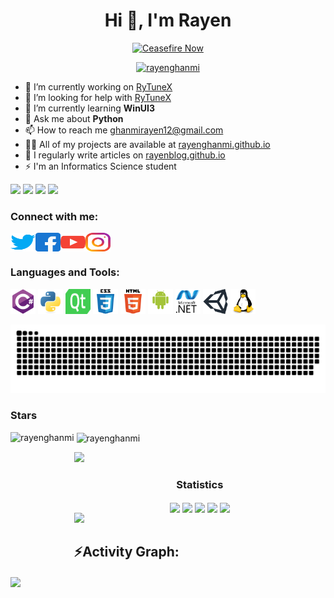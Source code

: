 <h1 align="center">Hi 👋, I'm Rayen</h1>

<p align="center">
  <a href="https://techforpalestine.org/learn-more">
    <img src="https://raw.githubusercontent.com/Safouene1/support-palestine-banner/master/StandWithPalestine.svg" alt="Ceasefire Now">
  </a>
</p>

<p align="center"> <a href="https://github.com/ryo-ma/github-profile-trophy"><img src="https://github-profile-trophy.vercel.app/?username=rayenghanmi&theme=tokyonight" alt="rayenghanmi" /></a> </p>

- 🔭 I’m currently working on [RyTuneX](https://rayenghanmi.github.io/rytunex)
- 🤝 I’m looking for help with [RyTuneX](https://github.com/rayenghanmi/rytunex)
- 🌱 I’m currently learning **WinUI3**
- 💬 Ask me about **Python**
- 📫 How to reach me [ghanmirayen12@gmail.com](mailto:ghanmirayen12@gmail.com)
- 👨‍💻 All of my projects are available at [rayenghanmi.github.io](https://rayenghanmi.github.io)
- 📝 I regularly write articles on [rayenblog.github.io](https://rayenblog.github.io)
- ⚡ I'm an Informatics Science student

<div> <a href="https://twitter.com/rayen_ghanmi_23" target="_blank"><img src="https://img.shields.io/badge/Twitter-1DA1F2?style=for-the-badge&logo=twitter&logoColor=white" target="_blank"></a>
<a href="https://github.com/rayenghanmi" target="_blank"><img src="https://img.shields.io/badge/GitHub-100000?style=for-the-badge&logo=github&logoColor=white" target="_blank"></a>
<a href="https://instagram.com/rayen.ghanmi.23" target="_blank"><img src="https://img.shields.io/badge/Instagram-E4405F?style=for-the-badge&logo=instagram&logoColor=white" target="_blank"></a>
<a href = "mailto:ghanmirayen12@gmail.com"><img src="https://img.shields.io/badge/-Gmail-%23333?style=for-the-badge&logo=gmail&logoColor=white" target="_blank"></a>
</div><h3 align="left">Connect with me:</h3>
<p align="left">
<a href="https://twitter.com/rayen_ghanmi_23" target="blank"><img align="center" src="https://raw.githubusercontent.com/teamedwardforever/Readme-Generator/71f25dd8b98329b168142a6b782a107b75eab178/svg/Social/twitter.svg" alt="rayen_ghanmi_23" height="30" width="40" /></a><a href="https://fb.com/rayen.ghanmi.23" target="blank"><img align="center" src="https://raw.githubusercontent.com/teamedwardforever/Readme-Generator/71f25dd8b98329b168142a6b782a107b75eab178/svg/Social/facebook.svg" alt="rayen.ghanmi.23" height="30" width="40" /></a><a href="https://www.youtube.com/@rayen.ghanmi.23" target="blank"><img align="center" src="https://raw.githubusercontent.com/teamedwardforever/Readme-Generator/71f25dd8b98329b168142a6b782a107b75eab178/svg/Social/youtube.svg" alt="rayen.ghanmi.23" height="30" width="40" /></a><a href="https://instagram.com/rayen.ghanmi.23" target="blank"><img align="center" src="https://raw.githubusercontent.com/teamedwardforever/Readme-Generator/71f25dd8b98329b168142a6b782a107b75eab178/svg/Social/instagram.svg" alt="rayen.ghanmi.23" height="30" width="40" /></a></p>

<h3 align="left">Languages and Tools:</h3>
<p align="left">
<img src="https://raw.githubusercontent.com/teamedwardforever/Readme-Generator/71f25dd8b98329b168142a6b782a107b75eab178/svg/Skills/Languages/csharp-original.svg" alt="Csharp" width="40" height="40"/>
<img src="https://raw.githubusercontent.com/teamedwardforever/Readme-Generator/71f25dd8b98329b168142a6b782a107b75eab178/svg/Skills/Languages/python-original.svg" alt="Python" width="40" height="40"/>
<img src="https://raw.githubusercontent.com/teamedwardforever/Readme-Generator/71f25dd8b98329b168142a6b782a107b75eab178/svg/Skills/Frontend/Qt_logo_2016.svg" alt="Qt" width="40" height="40"/>
<img src="https://raw.githubusercontent.com/teamedwardforever/Readme-Generator/71f25dd8b98329b168142a6b782a107b75eab178/svg/Skills/Frontend/css3-original-wordmark.svg" alt="Css" width="40" height="40"/>
<img src="https://raw.githubusercontent.com/teamedwardforever/Readme-Generator/71f25dd8b98329b168142a6b782a107b75eab178/svg/Skills/Frontend/html5-original-wordmark.svg" alt="HTML" width="40" height="40"/>
<img src="https://raw.githubusercontent.com/teamedwardforever/Readme-Generator/71f25dd8b98329b168142a6b782a107b75eab178/svg/Skills/Mobile/android-original-wordmark.svg" alt="Android" width="40" height="40"/>
<img src="https://raw.githubusercontent.com/teamedwardforever/Readme-Generator/71f25dd8b98329b168142a6b782a107b75eab178/svg/Skills/Framework/dot-net-original-wordmark.svg" alt="Dot Net" width="40" height="40"/>
<img src="https://raw.githubusercontent.com/teamedwardforever/Readme-Generator/71f25dd8b98329b168142a6b782a107b75eab178/svg/Skills/Engines/unity3d-icon.svg" alt="Unity" width="40" height="40"/>
<img src="https://raw.githubusercontent.com/teamedwardforever/Readme-Generator/71f25dd8b98329b168142a6b782a107b75eab178/svg/Skills/Other/linux-original.svg" alt="Linux" width="40" height="40"/>
</p>

<picture>
  <source media="(prefers-color-scheme: dark)" srcset="https://raw.githubusercontent.com/rayenghanmi/rayenghanmi/output/github-snake-dark.svg" />
  <source media="(prefers-color-scheme: light)" srcset="https://raw.githubusercontent.com/rayenghanmi/rayenghanmi/output/github-snake.svg" />
  <img alt="github-snake" src="https://raw.githubusercontent.com/rayenghanmi/rayenghanmi/output/github-snake.svg" />
</picture>

<h3 align="left">Stars</h3>
<img align="left" height="180em" src="https://github-readme-stats.vercel.app/api/top-langs/?username=rayenghanmi&langs_count=8&theme=tokyonight" alt=rayenghanmi />

<p>&nbsp;<img align="center" height="180em" src="https://github-readme-stats.vercel.app/api?username=rayenghanmi&show_icons=true&locale=en&theme=tokyonight" alt="rayenghanmi" /></p>

<img src="https://user-images.githubusercontent.com/73097560/115834477-dbab4500-a447-11eb-908a-139a6edaec5c.gif"><h3 align="center">Statistics</h3>
<div align="center">
<a href="https://github.com/rayenghanmi"><img align="center" src="http://github-profile-summary-cards.vercel.app/api/cards/stats?username=rayenghanmi&theme=tokyonight" height="180em" /></a>
<a href="https://github.com/rayenghanmi"><img align="center" src="http://github-profile-summary-cards.vercel.app/api/cards/most-commit-language?username=rayenghanmi&theme=tokyonight" height="180em" /></a>
<a href="https://github.com/rayenghanmi"><img align="center" src="http://github-profile-summary-cards.vercel.app/api/cards/repos-per-language?username=rayenghanmi&theme=tokyonight" height="180em" /></a>
<a href="https://github.com/rayenghanmi"><img align="center" src="http://github-profile-summary-cards.vercel.app/api/cards/productive-time?username=rayenghanmi&theme=2077" height="180em" /></a>
<a href="https://github.com/rayenghanmi"><img align="center" src="http://github-profile-summary-cards.vercel.app/api/cards/profile-details?username=rayenghanmi&theme=2077" height="180em" /></a>
</div>
<img src="https://user-images.githubusercontent.com/73097560/115834477-dbab4500-a447-11eb-908a-139a6edaec5c.gif"><h2 align="left">⚡Activity Graph:</h2>
<img align="center" src="https://github-readme-activity-graph.vercel.app/graph?username=rayenghanmi&theme=tokyo-night"/>
